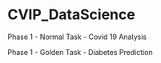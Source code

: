 # CVIP_DataScience
Phase 1 - Normal Task - Covid 19 Analysis

 Phase 1 - Golden Task - Diabetes Prediction

